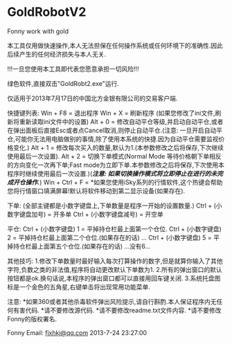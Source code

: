 GoldRobotV2
===========

Fonny work with gold

本工具仅用做快速操作,本人无法担保在任何操作系统或任何环境下的准确性.因此后续产生的任何经济损失与本人无关.

!!!一旦您使用本工具即代表您愿意承担一切风险!!!

绿色软件,直接双击"GoldRobt2.exe"运行.

仅适用于2013年7月17日的中国北方金银有限公司的交易客户端.



快捷键列表:
  Win + F8 = 退出程序
  Win + X = 刷新程序 (如果您修改了ini文件,刷新将重新读取ini文件中的设置)
  Alt + 0 = 修改自动平仓等级,并启动自动平仓,或者在弹出面板后直接Esc或者点Cancel取消,则停止自动平仓.(注意: 一旦开启自动平仓,可能你无法用电脑做别的事情,除了使用本系统的快捷.因为自动平仓需要监视价格变化.)
  Alt + 1 = 修改每次买入的数量,默认为1.(本参数修改之后将保存,下次继续使用最后一次设置).
  Alt + 2 = 切换下单模式(Normal Mode 等待价格朝下单相反的方向变化一次再下单;Fast mode为立即下单.本参数修改之后将保存,下次使用本程序时继续使用最后一次设置.)(***注意: 如果切换操作模式将立即停止在进行的未完成开仓操作.***)
  Win + Ctrl + F = *如果您使用iSky系列的行情软件,这个热键会帮助您将行情窗口填满屏幕!默认将软件移动到第二显示设备(如果存在).

下单: (全部主键都是小数字键盘上,下单数量是程序一开始的设置数量.)
  Ctrl + (小数字键盘加号) = 开多单
  Ctrl + (小数字键盘减号) = 开空单

平仓:
  Ctrl + (小数字键盘) 1 = 平掉持仓栏最上面第一个仓位.
  Ctrl + (小数字键盘) 2 = 平掉持仓栏最上面第二个仓位.(如果存在的话)
  ...
  Ctrl + (小数字键盘) 5 = 平掉持仓栏最上面第五个仓位.(如果存在的话)
  ...没有6...

其他技巧:
  1.修改下单数量时最好输入每次打算操作的数字,但是就算你输入了其他字符,负数之类的非法值,程序将自动更改默认下单数为1.
  2.所有的弹出窗口的默认按钮都是ok.换句话说,本程序的弹出窗口都可以直接用回车键关闭.
  3.系统托盘图标是一个金色的五角星,右键单击将出现常用功能菜单.

注意:
  *如果360或者其他杀毒软件弹出风险提示,请自行斟酌.本人保证程序内无任何有害代码.
  *请不要修改源代码.
  *请不要修改readme.txt文件内容.
  *请不要修改Fonny的版权署名.

Fonny
Email: fjxhkj@qq.com
2013-7-24 23:27:00

